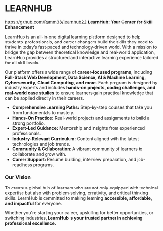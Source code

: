 # LEARNHUB
https://github.com/Ramm33/learnhub22
**LearnHub: Your Center for Skill Enhancement**

LearnHub is an all-in-one digital learning platform designed to help students, professionals, and career changers build the skills they need to thrive in today’s fast-paced and technology-driven world. With a mission to bridge the gap between theoretical knowledge and real-world application, LearnHub provides a structured and interactive learning experience tailored for all skill levels.

Our platform offers a wide range of **career-focused programs**, including **Full-Stack Web Development, Data Science, AI & Machine Learning, Cybersecurity, Cloud Computing, and more.** Each program is designed by industry experts and includes **hands-on projects, coding challenges, and real-world case studies** to ensure learners gain practical knowledge that can be applied directly in their careers.

* **Comprehensive Learning Paths:** Step-by-step courses that take you from fundamentals to mastery.
* **Hands-On Practice:** Real-world projects and assignments to build a strong portfolio.
* **Expert-Led Guidance:** Mentorship and insights from experienced professionals.
* **Industry-Relevant Curriculum:** Content aligned with the latest technologies and job trends.
* **Community & Collaboration:** A vibrant community of learners to collaborate and grow with.
* **Career Support:** Resume building, interview preparation, and job-readiness programs.

### **Our Vision**

To create a global hub of learners who are not only equipped with technical expertise but also with problem-solving, creativity, and critical thinking skills. LearnHub is committed to making learning **accessible, affordable, and impactful** for everyone.

Whether you're starting your career, upskilling for better opportunities, or switching industries, **LearnHub is your trusted partner in achieving professional excellence.**
